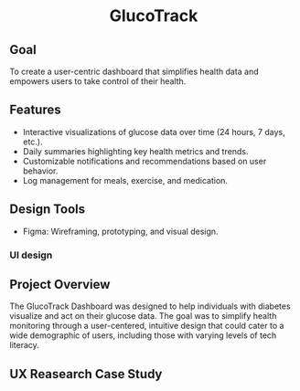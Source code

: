 <h1 align="center">GlucoTrack</h1>

## Goal 
To create a user-centric dashboard that simplifies health data and empowers users to take control of their health.

## Features
- Interactive visualizations of glucose data over time (24 hours, 7 days, etc.).
- Daily summaries highlighting key health metrics and trends.
- Customizable notifications and recommendations based on user behavior.
- Log management for meals, exercise, and medication.

## Design Tools
- Figma: Wireframing, prototyping, and visual design.
### UI design

## Project Overview
The GlucoTrack Dashboard was designed to help individuals with diabetes visualize and act on their glucose data. The goal was to simplify health monitoring through a user-centered, intuitive design that could cater to a wide demographic of users, including those with varying levels of tech literacy.

## UX Reasearch Case Study







